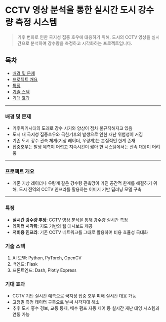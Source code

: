 # CCTV 영상 분석을 통한 실시간 도시 강수량 측정 시스템
> 기후 변화로 인한 국지성 집중 호우에 대응하기 위해, 도시의 CCTV 영상을 실시간으로 분석하여 강수량을 측정하고 시각화하는 프로젝트입니다.

## 목차
- [배경 및 문제](#배경-및-문제)
- [프로젝트 개요](#프로젝트-개요)
- [특징](#특징)
- [기술 스택](#기술-스택)
- [기대 효과](#기대-효과)
---

### 배경 및 문제
- 기후위기시대의 도래로 강수 시기와 양상이 점차 불규칙해지고 있음
- 도시 내 국지성 집중호우와 극한기후의 발생으로 인한 재난 위험성이 커짐 
- 기존 도시 강수 관측 체계(기상 레이더, 우량계)는 본질적인 한계 존재
- 집중호우는 발생 예측이 어렵고 지속시간이 짧아 현 시스템에서는 신속 대응이 어려움
---

### 프로젝트 개요
- 기존 기상 레이더나 우량계 같은 강수량 관측망이 가진 공간적 한계를 해결하기 위해, 도시 전역의 CCTV 인프라를 활용하는 이미지 기반 딥러닝 모델 구축
---

### 특징
- **실시간 강수량 추정**: CCTV 영상 분석을 통해 강수량 실시간 측정
- **데이터 시각화**: 지도 기반의 웹 대시보드 제공
- **저비용 인프라**: 기존 CCTV 네트워크를 그대로 활용하여 비용 효율성 극대화

### 기술 스택
1. AI 모델: Python, PyTorch, OpenCV
2. 백엔드: Flask
3. 프론트엔드: Dash, Plotly Express

### 기대 효과
- CCTV 기반 실시간 예측으로 국지성 집중 호우 피해 실시간 대응 가능
- 고정밀 측정 데이터 구축으로 날씨 사각지대 해소
- 추후 도시 홍수 경보, 교통 통제, 배수 펌프 자동 제어 등 실시간 재난 대잉 시스템과 연동 가능
